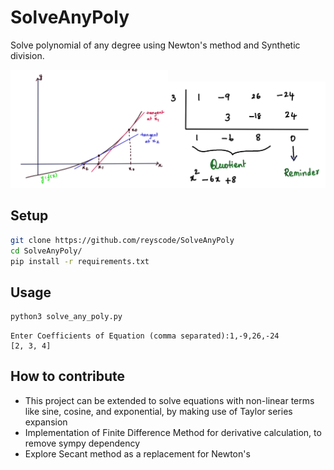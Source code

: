 # SolveAnyPoly

Solve polynomial of any degree using Newton's method and Synthetic division.

<img src="/images/graph-1.png" width=50% /><img src="/images/8-rev.png" width=50% />



## Setup

```bash
git clone https://github.com/reyscode/SolveAnyPoly
cd SolveAnyPoly/
pip install -r requirements.txt
```

## Usage

```bash
python3 solve_any_poly.py
```

```console
Enter Coefficients of Equation (comma separated):1,-9,26,-24
[2, 3, 4]
```


## How to contribute

- This project can be extended to solve equations with non-linear terms like sine, cosine, and exponential, by making use of Taylor series expansion
- Implementation of Finite Difference Method for derivative calculation, to remove sympy dependency
- Explore Secant method as a replacement for Newton's
